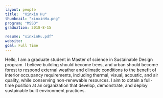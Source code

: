 ```yaml
---
layout: people
title:  "Xinxin Hu"
thumbnail: "xinxinHu.png"
program: "MSSD"
graduation: 2018-8-15

resume: "xinxinHu.pdf"
website: 
goal: Full Time 
---
```


Hello, I am a graduate student in Master of science in Sustainable Design program. I believe building should become trees, and urban should become forest to respond external weather and climatic conditions to the benefit of interior occupancy requirements, including thermal, visual, acoustic, and air quality, while conserving non-renewable resources. I aim to obtain a full-time position at an organization that develop, demonstrate, and deploy sustainable built environment practices.